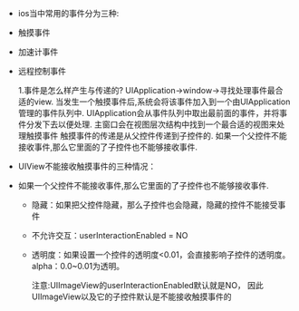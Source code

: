 - ios当中常用的事件分为三种:
 - 触摸事件
 - 加速计事件
 - 远程控制事件


	1.事件是怎么样产生与传递的?
      UIApplication->window->寻找处理事件最合适的view.
	当发生一个触摸事件后,系统会将该事件加入到一个由UIApplication管理的事件队列中.
	UIApplication会从事件队列中取出最前面的事件，并将事件分发下去以便处理.
	主窗口会在视图层次结构中找到一个最合适的视图来处理触摸事件
	触摸事件的传递是从父控件传递到子控件的.
	如果一个父控件不能接收事件,那么它里面的了子控件也不能够接收事件.


- UIView不能接收触摸事件的三种情况：
 - 如果一个父控件不能接收事件,那么它里面的了子控件也不能够接收事件.

   - 隐藏：如果把父控件隐藏，那么子控件也会隐藏，隐藏的控件不能接受事件
   - 不允许交互：userInteractionEnabled = NO
   - 透明度：如果设置一个控件的透明度<0.01，会直接影响子控件的透明度。alpha：0.0~0.01为透明。


     注意:UIImageView的userInteractionEnabled默认就是NO，
			因此UIImageView以及它的子控件默认是不能接收触摸事件的